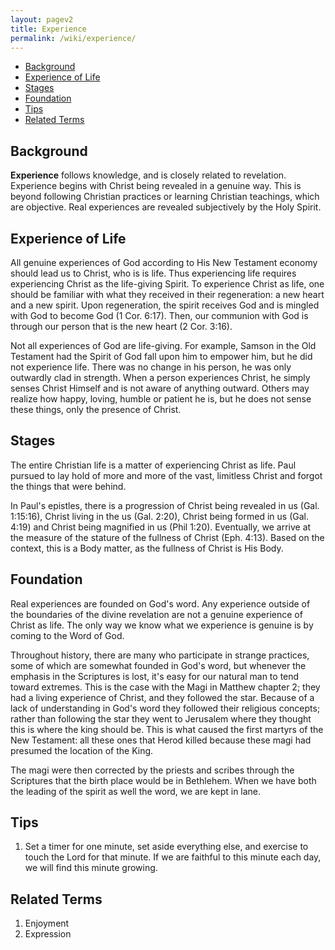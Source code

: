 ```yaml
---
layout: pagev2
title: Experience
permalink: /wiki/experience/
---
```

- [Background](#background)
- [Experience of Life](#experience-of-life)
- [Stages](#stages)
- [Foundation](#foundation)
- [Tips](#tips)
- [Related Terms](#related-terms)

## Background

**Experience** follows knowledge, and is closely related to revelation. Experience begins with Christ being revealed in a genuine way. This is beyond following Christian practices or learning Christian teachings, which are objective. Real experiences are revealed subjectively by the Holy Spirit.

## Experience of Life

All genuine experiences of God according to His New Testament economy should lead us to Christ, who is is life. Thus experiencing life requires experiencing Christ as the life-giving Spirit. To experience Christ as life, one should be familiar with what they received in their regeneration: a new heart and a new spirit. Upon regeneration, the spirit receives God and is mingled with God to become God (1 Cor. 6:17). Then, our communion with God is through our person that is the new heart (2 Cor. 3:16).

Not all experiences of God are life-giving. For example, Samson in the Old Testament had the Spirit of God fall upon him to empower him, but he did not experience life. There was no change in his person, he was only outwardly clad in strength. When a person experiences Christ, he simply senses Christ Himself and is not aware of anything outward. Others may realize how happy, loving, humble or patient he is, but he does not sense these things, only the presence of Christ. 

## Stages

The entire Christian life is a matter of experiencing Christ as life. Paul pursued to lay hold of more and more of the vast, limitless Christ and forgot the things that were behind. 

In Paul's epistles, there is a progression of Christ being revealed in us (Gal. 1:15:16), Christ living in the us (Gal. 2:20), Christ being formed in us (Gal. 4:19) and Christ being magnified in us (Phil 1:20). Eventually, we arrive at the measure of the stature of the fullness of Christ (Eph. 4:13). Based on the context, this is a Body matter, as the fullness of Christ is His Body.

## Foundation

Real experiences are founded on God's word. Any experience outside of the boundaries of the divine revelation are not a genuine experience of Christ as life. The only way we know what we experience is genuine is by coming to the Word of God.

Throughout history, there are many who participate in strange practices, some of which are somewhat founded in God's word, but whenever the emphasis in the Scriptures is lost, it's easy for our natural man to tend toward extremes. This is the case with the Magi in Matthew chapter 2; they had a living experience of Christ, and they followed the star. Because of a lack of understanding in God's word they followed their religious concepts; rather than following the star they went to Jerusalem where they thought this is where the king should be. This is what caused the first martyrs of the New Testament: all these ones that Herod killed because these magi had presumed the location of the King. 

The magi were then corrected by the priests and scribes through the Scriptures that the birth place would be in Bethlehem. When we have both the leading of the spirit as well the word, we are kept in lane.

## Tips
 
1. Set a timer for one minute, set aside everything else, and exercise to touch the Lord for that minute. If we are faithful to this minute each day, we will find this minute growing. 

## Related Terms

1. Enjoyment
2. Expression